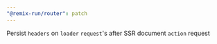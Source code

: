 ```yaml
---
"@remix-run/router": patch
---
```


Persist `headers` on `loader` `request`'s after SSR document `action` request
